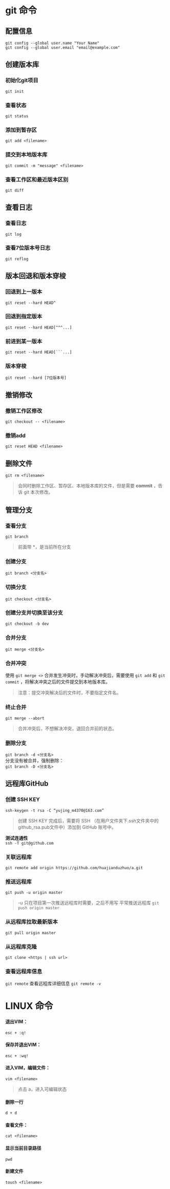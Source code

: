 # git 命令

## 配置信息

`git config --global user.name "Your Name"`  
`git config --global user.email "email@example.com"`

## 创建版本库

### 初始化git项目
`git init`
### 查看状态
`git status`
### 添加到暂存区
`git add <filename>`
### 提交到本地版本库
`git commit -m "message" <filename>`
### 查看工作区和最近版本区别
`git diff`

## 查看日志

### 查看日志
`git log`
### 查看7位版本号日志
`git reflog`

## 版本回退和版本穿梭

### 回退到上一版本
`git reset --hard HEAD^`
### 回退到指定版本
`git reset --hard HEAD[^^^...]`
### 前进到某一版本
`git reset --hard HEAD[```...]`
### 版本穿梭
`git reset --hard [7位版本号]`

## 撤销修改

### 撤销工作区修改
`git checkout -- <filename>`
### 撤销add
`git reset HEAD <filename>`

## 删除文件
`git rm <filename>`
> 会同时删除工作区、暂存区、本地版本库的文件，但是需要 **commit** ，告诉 git 本次修改。


## 管理分支

### 查看分支
`git branch`
> 前面带 *，是当前所在分支
### 创建分支
`git branch <分支名>`
### 切换分支
`git checkout <分支名>`
### 创建分支并切换至该分支
`git checkout -b dev`
### 合并分支
`git merge <分支名>`
### 合并冲突
使用 `git merge <>` 合并发生冲突时，手动解决冲突后，需要使用 `git add` 和 `git commit` ，将解决冲突之后的文件提交到本地版本库。
> 注意：提交冲突解决后的文件时，不要指定文件名。
### 终止合并
`git merge --abort`
> 合并冲突后，不想解决冲突，退回合并前的状态。
### 删除分支
`git branch -d <分支名>`  
分支没有被合并，强制删除：  
`git branch -D <分支名>`

## 远程库GitHub

### 创建 SSH KEY
`ssh-keygen -t rsa -C “yujing_m4370@163.com”`
> 创建 SSH KEY 完成后，需要将 SSH （在用户文件夹下.ssh文件夹中的github_rsa.pub文件中）添加到 GitHub 账号中。

**测试连通性**  
`ssh -T git@github.com`

### 关联远程库
`git remote add origin https://github.com/huajianduzhuo/a.git`

### 推送远程库
`git push -u origin master`
> -u 只在项目第一次推送远程库时需要，之后不用写
平常推送远程库
`git push origin master`

### 从远程库拉取最新版本
`git pull origin master`

### 从远程库克隆
`git clone <https | ssh url>`

### 查看远程库信息
`git remote`
查看远程库详细信息
`git remote -v`


# LINUX 命令

#### 退出VIM：
`esc + :q!`

#### 保存并退出VIM：
`esc + :wq!`

#### 进入VIM，编辑文件：
`vim <filename>`
> 点击 a，进入可编辑状态

#### 删除一行
`d + d`

#### 查看文件：
`cat <filename>`

#### 显示当前目录路径
`pwd`

#### 新建文件
`touch <filename>`
